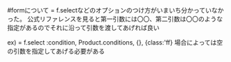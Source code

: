#formについて
= f.selectなどのオプションのつけ方がいまいち分かっていなかった。
公式リファレンスを見ると第一引数には〇〇、第二引数は〇〇のような指定があるのでそれに沿って引数を渡してあげれば良い

ex) = f.select :condition, Product.conditions, {}, {class:'ff}
場合によっては空の引数を指定してあげる必要がある